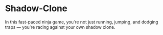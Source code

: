 # Shadow-Clone
In this fast-paced ninja game, you're not just running, jumping, and dodging traps — you're racing against your own shadow clone.
